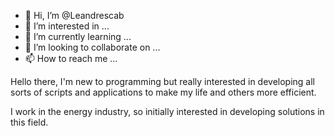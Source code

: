 - 👋 Hi, I’m @Leandrescab
- 👀 I’m interested in ...
- 🌱 I’m currently learning ...
- 💞️ I’m looking to collaborate on ...
- 📫 How to reach me ...

<!---
Leandrescab/Leandrescab is a ✨ special ✨ repository because its `README.md` (this file) appears on your GitHub profile.
You can click the Preview link to take a look at your changes.
---> Hello there, I'm new to programming but really interested in developing all sorts of scripts and applications to make my life and others more efficient. 
I work in the energy industry, so initially interested in developing solutions in this field.
